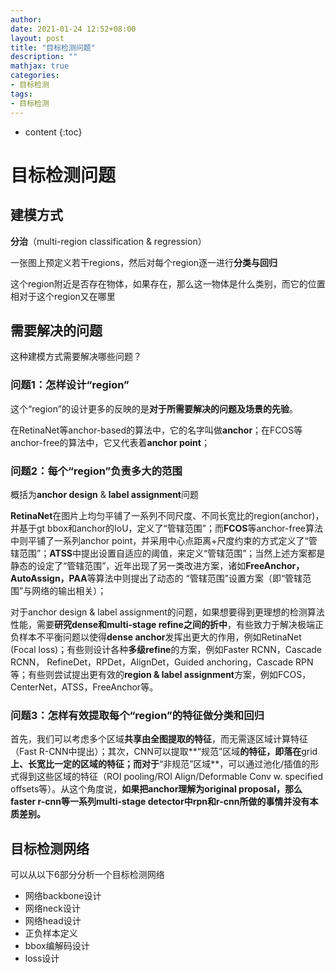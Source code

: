 ```yaml
---
author: 
date: 2021-01-24 12:52+08:00
layout: post
title: "目标检测问题"
description: ""
mathjax: true
categories:
- 目标检测
tags:
- 目标检测
---
```


* content
{:toc}

# 目标检测问题

## 建模方式

**分治**（multi-region classification & regression）

一张图上预定义若干regions，然后对每个region逐一进行**分类与回归**

这个region附近是否存在物体，如果存在，那么这一物体是什么类别，而它的位置相对于这个region又在哪里

## 需要解决的问题

这种建模方式需要解决哪些问题？

### 问题1：怎样设计“region”

这个“region”的设计更多的反映的是**对于所需要解决的问题及场景的先验**。

在RetinaNet等anchor-based的算法中，它的名字叫做**anchor**；在FCOS等anchor-free的算法中，它又代表着**anchor point**；

### 问题2：每个“region”负责多大的范围

概括为**anchor design** & **label assignment**问题

**RetinaNet**在图片上均匀平铺了一系列不同尺度、不同长宽比的region(anchor)，并基于gt bbox和anchor的IoU，定义了“管辖范围”；而**FCOS**等anchor-free算法中则平铺了一系列anchor point，并采用中心点距离+尺度约束的方式定义了“管辖范围”；**ATSS**中提出设置自适应的阈值，来定义“管辖范围”；当然上述方案都是静态的设定了“管辖范围”，近年出现了另一类改进方案，诸如**FreeAnchor，AutoAssign，PAA**等算法中则提出了动态的 “管辖范围”设置方案（即“管辖范围”与网络的输出相关）；

对于anchor design & label assignment的问题，如果想要得到更理想的检测算法性能，需要**研究dense和multi-stage refine之间的折中**，有些致力于解决极端正负样本不平衡问题以使得**dense anchor**发挥出更大的作用，例如RetinaNet (Focal loss)；有些则设计各种**多级refine**的方案，例如Faster RCNN，Cascade RCNN， RefineDet，RPDet，AlignDet，Guided anchoring，Cascade RPN等；有些则尝试提出更有效的**region & label assignment**方案，例如FCOS，CenterNet，ATSS，FreeAnchor等。

### 问题3：怎样有效提取每个“region”的特征做分类和回归

首先，我们可以考虑多个区域**共享由全图提取的特征**，而无需逐区域计算特征（Fast R-CNN中提出）；其次，CNN可以提取**“规范”区域**的特征，即落在**grid**上、**长宽比一定**的区域的特征；而对于**“非规范”区域**，可以通过池化/插值的形式得到这些区域的特征（ROI pooling/ROI Align/Deformable Conv w. specified offsets等）。从这个角度说，**如果把anchor理解为original proposal，那么faster r-cnn等一系列multi-stage detector中rpn和r-cnn所做的事情并没有本质差别。**

## 目标检测网络

可以从以下6部分分析一个目标检测网络

- 网络backbone设计
- 网络neck设计
- 网络head设计
- 正负样本定义
- bbox编解码设计
- loss设计


